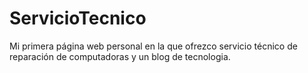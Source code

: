 # ServicioTecnico
Mi primera página web personal en la que ofrezco servicio técnico de reparación de computadoras y un blog de tecnologia.
